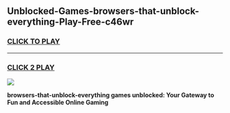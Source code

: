
## Unblocked-Games-browsers-that-unblock-everything-Play-Free-c46wr
<h3>
<a href="https://premium76.site?title=browsers-that-unblock-everything&ref=12A">CLICK TO PLAY</a></h3>
<hr>

<h3>
<a href="https://premium76.site?title=browsers-that-unblock-everything&ref=12A">CLICK 2 PLAY</a>
  
</h3>

<a href="https://premium76.site?title=browsers-that-unblock-everything&ref=12A"><img src="https://clearcache.store/games.png"></a>


**browsers-that-unblock-everything games unblocked: Your Gateway to Fun and Accessible Online Gaming**
